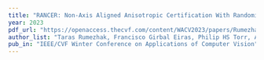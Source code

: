 ```yaml
---
title: "RANCER: Non-Axis Aligned Anisotropic Certification With Randomized Smoothing"
year: 2023
pdf_url: "https://openaccess.thecvf.com/content/WACV2023/papers/Rumezhak_RANCER_Non-Axis_Aligned_Anisotropic_Certification_With_Randomized_Smoothing_WACV_2023_paper.pdf"
author_list: "Taras Rumezhak, Francisco Girbal Eiras, Philip HS Torr, Adel Bibi"
pub_in: "IEEE/CVF Winter Conference on Applications of Computer Vision"
---
```

